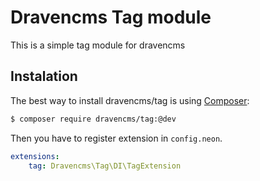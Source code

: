 # Dravencms Tag module

This is a simple tag module for dravencms

## Instalation

The best way to install dravencms/tag is using  [Composer](http://getcomposer.org/):


```sh
$ composer require dravencms/tag:@dev
```

Then you have to register extension in `config.neon`.

```yaml
extensions:
	tag: Dravencms\Tag\DI\TagExtension
```

